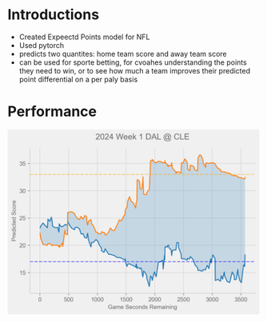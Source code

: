 # Introductions
- Created Expeectd Points model for NFL
- Used pytorch
- predicts two quantites: home team score and away team score
- can be used for sporte betting, for cvoahes understanding the points they need to win, or to see how much a team improves their
  predicted point differential on a per paly basis



# Performance



![title](game_plot.png)
